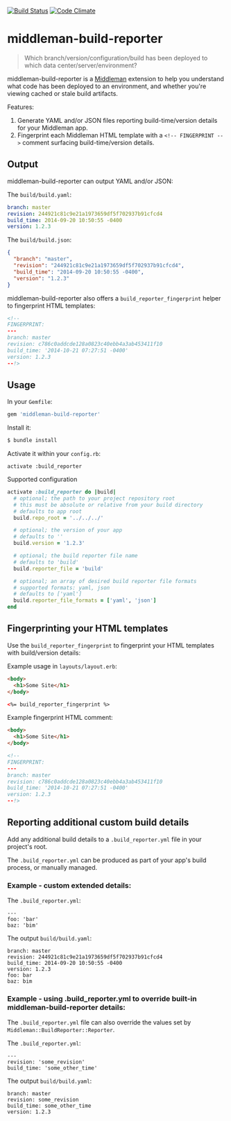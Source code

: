 [![Build Status](https://travis-ci.org/mdb/middleman-build-reporter.svg?branch=master)](https://travis-ci.org/mdb/middleman-build-reporter)
[![Code Climate](https://codeclimate.com/github/mdb/middleman-build-reporter/badges/gpa.svg)](https://codeclimate.com/github/mdb/middleman-build-reporter)

# middleman-build-reporter

> Which branch/version/configuration/build has been
> deployed to which data center/server/environment?

middleman-build-reporter is a [Middleman](http://middlemanapp.com) extension
to help you understand what code has been deployed to an environment, and
whether you're viewing cached or stale build artifacts.

Features:

1. Generate YAML and/or JSON files reporting build-time/version details for your Middleman app.
2. Fingerprint each Middleman HTML template with a `<!-- FINGERPRINT -->` comment surfacing build-time/version details.

## Output

middleman-build-reporter can output YAML and/or JSON:

The `build/build.yaml`:

```yaml
branch: master
revision: 244921c81c9e21a1973659df5f702937b91cfcd4
build_time: 2014-09-20 10:50:55 -0400
version: 1.2.3
```

The `build/build.json`:

```json
{
  "branch": "master",
  "revision": "244921c81c9e21a1973659df5f702937b91cfcd4",
  "build_time": "2014-09-20 10:50:55 -0400",
  "version": "1.2.3"
}
```

middleman-build-reporter also offers a `build_reporter_fingerprint` helper to fingerprint HTML templates:

```html
<!--
FINGERPRINT:
---
branch: master
revision: c786c0addcde128a0823c40ebb4a3ab453411f10
build_time: '2014-10-21 07:27:51 -0400'
version: 1.2.3
--!>
```

## Usage

In your `Gemfile`:

```ruby
gem 'middleman-build-reporter'
```

Install it:

```bash
$ bundle install
```

Activate it within your `config.rb`:

```
activate :build_reporter
```

Supported configuration

```ruby
activate :build_reporter do |build|
  # optional; the path to your project repository root
  # this must be absolute or relative from your build directory
  # defaults to app root
  build.repo_root = '../../../'

  # optional; the version of your app
  # defaults to ''
  build.version = '1.2.3'

  # optional; the build reporter file name
  # defaults to 'build'
  build.reporter_file = 'build'

  # optional; an array of desired build reporter file formats
  # supported formats: yaml, json
  # defaults to ['yaml']
  build.reporter_file_formats = ['yaml', 'json']
end
```

## Fingerprinting your HTML templates

Use the `build_reporter_fingerprint` to fingerprint your HTML templates with build/version details:

Example usage in `layouts/layout.erb`:

```html
<body>
  <h1>Some Site</h1>
</body>

<%= build_reporter_fingerprint %>
```

Example fingerprint HTML comment:

```html
<body>
  <h1>Some Site</h1>
</body>

<!--
FINGERPRINT:
---
branch: master
revision: c786c0addcde128a0823c40ebb4a3ab453411f10
build_time: '2014-10-21 07:27:51 -0400'
version: 1.2.3
--!>
```

## Reporting additional custom build details

Add any additional build details to a `.build_reporter.yml` file in your project's root.

The `.build_reporter.yml` can be produced as part of your app's build process, or manually managed.

### Example - custom extended details:

The `.build_reporter.yml`:

```
---
foo: 'bar'
baz: 'bim'
```

The output `build/build.yaml`:

```
branch: master
revision: 244921c81c9e21a1973659df5f702937b91cfcd4
build_time: 2014-09-20 10:50:55 -0400
version: 1.2.3
foo: bar
baz: bim
```

### Example - using .build_reporter.yml to override built-in middleman-build-reporter details:

The `.build_reporter.yml` file can also override the values set by `Middleman::BuildReporter::Reporter`.

The `.build_reporter.yml`:

```
---
revision: 'some_revision'
build_time: 'some_other_time'
```

The output `build/build.yaml`:

```
branch: master
revision: some_revision
build_time: some_other_time
version: 1.2.3
```
